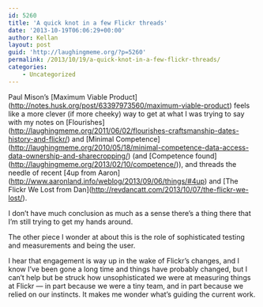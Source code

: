 ```yaml
---
id: 5260
title: 'A quick knot in a few Flickr threads'
date: '2013-10-19T06:06:29+00:00'
author: Kellan
layout: post
guid: 'http://laughingmeme.org/?p=5260'
permalink: /2013/10/19/a-quick-knot-in-a-few-flickr-threads/
categories:
    - Uncategorized
---
```


Paul Mison’s \[Maximum Viable Product\](http://notes.husk.org/post/63397973560/maximum-viable-product) feels like a more clever (if more cheeky) way to get at what I was trying to say with my notes on \[Flourishes\](http://laughingmeme.org/2011/06/02/flourishes-craftsmanship-dates-history-and-flickr/) and \[Minimal Competence\](http://laughingmeme.org/2010/05/18/minimal-competence-data-access-data-ownership-and-sharecropping/) (and \[Competence found\](http://laughingmeme.org/2013/02/10/competence/)), and threads the needle of recent \[4up from Aaron\](http://www.aaronland.info/weblog/2013/09/06/things/#4up) and \[The Flickr We Lost from Dan\](http://revdancatt.com/2013/10/07/the-flickr-we-lost/).

I don’t have much conclusion as much as a sense there’s a thing there that I’m still trying to get my hands around.

The other piece I wonder at about this is the role of sophisticated testing and measurements and being the user.

I hear that engagement is way up in the wake of Flickr’s changes, and I know I’ve been gone a long time and things have probably changed, but I can’t help but be struck how unsophisticated we were at measuring things at Flickr — in part because we were a tiny team, and in part because we relied on our instincts. It makes me wonder what’s guiding the current work.
